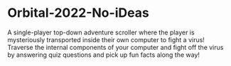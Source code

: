 # Orbital-2022-No-iDeas

A single-player top-down adventure scroller where the player is mysteriously transported inside their own computer to fight a virus! Traverse the internal components of your computer and fight off the virus by answering quiz questions and pick up fun facts along the way!
